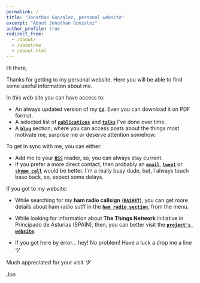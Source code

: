 ```yaml
---
permalink: /
title: "Jonathan Gonzalez, personal website"
excerpt: "About Jonathan Gonzalez"
author_profile: true
redirect_from: 
  - /about/
  - /about/me
  - /about.html
---
```


Hi there, 

Thanks for getting to my personal website. Here you will be able to find some useful information about me. 

In this web site you can have access to:

- An always updated version of my **[`CV`](cv/)**. Even you can download it on PDF format.
- A selected list of **[`publications`](publications/)** and **[`talks`](talks/)** I've done over time. 
- A **[`blog`](year-archive/)** section, where you can access posts about the things most motivate me, surprise me or deserve attention somehow. 

To get in sync with me, you can either:

- Add me to your **[`RSS`](feed.xml)** reader, so, you can always stay current. 
- If you prefer a more direct contact, then probably an **[`email`](mailto:j@0x30.io)**, **[`tweet`](https://twitter.com/ea1het)** or **[`skype call`](skype:ea1het?call)** would be better. I'm a really busy dude, but, I always touch base back, so, expect some delays. 

If you got to my website:

   - While searching for my **ham radio callsign** (**[`EA1HET`](hamradio/)**), you can get more details about ham radio sutff in the **[`ham radio section`](hamradio/)**, from the menu.

   - While looking for information about **The Things Network** initiative in Principado de Asturias (SPAIN), then, you can better visit the **[`project's website`](http://asturias-iot.github.io)**. 

   - If you got here by error... hey! No problem! Have a luck a drop me a line ツ

Much appreciated for your visit _**ツ**_

Jon